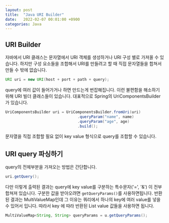 ```yaml
---
layout: post
title:  "Java URI Builder"
date:   2022-02-07 00:01:00 +0900
categories: Java
---
```


## URI Builder
자바에서 URI 클래스는 문자열에서 URI 객체를 생성하거나 URI 구성 별로 가져올 수 있습니다.
하지만 구성 요소들을 조합해서 URI를 만들려고 할 때 직접 문자열들을 합쳐서 만들 수 밖에 없습니다.

```java
URI uri = new URI(host + port + path + query);
```

query에 여러 값이 들어가거나 하면 만드는게 번잡해집니다.
이런 불편함을 해소하기 위해 URI 빌더 클래스들이 있습니다.
대표적으로 Spring의 UriComponentsBuilder가 있습니다.

```java 
UriComponentsBuilder uri = UriComponentsBuilder.fromUri(uri)
                                .queryParam("name", name)
                                .queryParam("age", age)
                                .build();
```

문자열을 직접 조합할 필요 없이 key value 형식으로 query를 조합할 수 있습니다.

## URI query 파싱하기
query의 전체부분을 가져오는 방법은 간단합니다.

```java 
uri.getQuery();
```

다만 이렇게 출력된 결과는 query에 key value를 구분하는 특수문자('=', '&') 이 전부 합쳐져 있습니다.
구분한 값을 받아오려면 `getQueryParams()`를 사용하면됩니다.
반환된 결과는 MultiValueMap인데 그 이유는 쿼리에서 하나의 key에 여러 value를 넣을 수 있어서 입니다. 
따라서 key 에 따라 반환된 List<String> value 값들을 사용하면 됩니다.

```java 
MultiValueMap<String, String> queryParams = u.getQueryParams();
```

